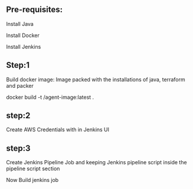 Pre-requisites:
------------------
  Install Java
  
  Install Docker
  
  Install Jenkins
  
Step:1
-------------
Build docker image: Image packed with the installations of java, terraform and packer
  
  docker build -t <repo-name>/agent-image:latest .
  
step:2
-------------
Create AWS Credentials with in Jenkins UI

step:3
-------------
Create Jenkins Pipeline Job and keeping Jenkins pipeline script inside the pipeline script section

Now Build jenkins job

